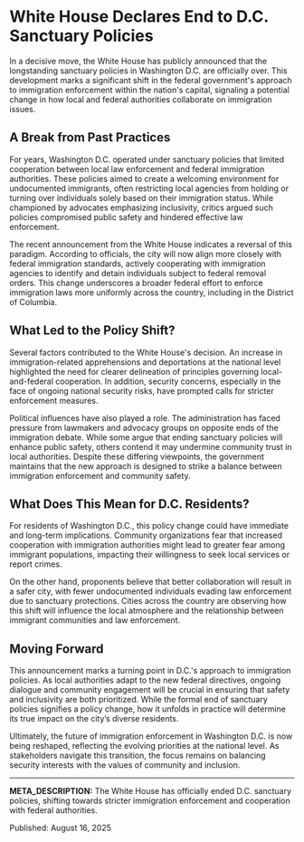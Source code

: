 # White House Declares End to D.C. Sanctuary Policies

In a decisive move, the White House has publicly announced that the longstanding sanctuary policies in Washington D.C. are officially over. This development marks a significant shift in the federal government's approach to immigration enforcement within the nation's capital, signaling a potential change in how local and federal authorities collaborate on immigration issues.

## A Break from Past Practices

For years, Washington D.C. operated under sanctuary policies that limited cooperation between local law enforcement and federal immigration authorities. These policies aimed to create a welcoming environment for undocumented immigrants, often restricting local agencies from holding or turning over individuals solely based on their immigration status. While championed by advocates emphasizing inclusivity, critics argued such policies compromised public safety and hindered effective law enforcement.

The recent announcement from the White House indicates a reversal of this paradigm. According to officials, the city will now align more closely with federal immigration standards, actively cooperating with immigration agencies to identify and detain individuals subject to federal removal orders. This change underscores a broader federal effort to enforce immigration laws more uniformly across the country, including in the District of Columbia.

## What Led to the Policy Shift?

Several factors contributed to the White House's decision. An increase in immigration-related apprehensions and deportations at the national level highlighted the need for clearer delineation of principles governing local-and-federal cooperation. In addition, security concerns, especially in the face of ongoing national security risks, have prompted calls for stricter enforcement measures.

Political influences have also played a role. The administration has faced pressure from lawmakers and advocacy groups on opposite ends of the immigration debate. While some argue that ending sanctuary policies will enhance public safety, others contend it may undermine community trust in local authorities. Despite these differing viewpoints, the government maintains that the new approach is designed to strike a balance between immigration enforcement and community safety.

## What Does This Mean for D.C. Residents?

For residents of Washington D.C., this policy change could have immediate and long-term implications. Community organizations fear that increased cooperation with immigration authorities might lead to greater fear among immigrant populations, impacting their willingness to seek local services or report crimes.

On the other hand, proponents believe that better collaboration will result in a safer city, with fewer undocumented individuals evading law enforcement due to sanctuary protections. Cities across the country are observing how this shift will influence the local atmosphere and the relationship between immigrant communities and law enforcement.

## Moving Forward

This announcement marks a turning point in D.C.'s approach to immigration policies. As local authorities adapt to the new federal directives, ongoing dialogue and community engagement will be crucial in ensuring that safety and inclusivity are both prioritized. While the formal end of sanctuary policies signifies a policy change, how it unfolds in practice will determine its true impact on the city’s diverse residents.

Ultimately, the future of immigration enforcement in Washington D.C. is now being reshaped, reflecting the evolving priorities at the national level. As stakeholders navigate this transition, the focus remains on balancing security interests with the values of community and inclusion.

---

**META_DESCRIPTION:** The White House has officially ended D.C. sanctuary policies, shifting towards stricter immigration enforcement and cooperation with federal authorities.

Published: August 16, 2025
